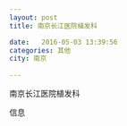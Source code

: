 ```yaml
--- 
layout: post 
title: 南京长江医院植发科

date:   2016-05-03 13:39:56 
categories: 其他  
city: 南京
  
--- 
```

   
南京长江医院植发科

信息

